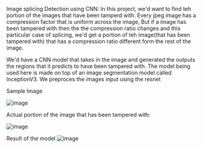 Image splicing Detection using CNN:
In this project, we'd want to find teh portion of the images that have been tamperd with. 
Every jpeg image has a compression factor that is uniform across the image, But if a image has been tampered with then the the compression ratio changes and this particular case of splicing, we'd get a portion of teh image(that has been tampered with) that has a
compression ratio different form the rest of the image.

We'd have a CNN model that takes in the image and generated the outputs the regions that it predicts to have been tampered with. The model being used here is made on top of an image segmentation model called InceptionV3. We preproces the images input using the resnet 

Sample Image 

![image](https://github.com/user-attachments/assets/4de15d57-8551-4c86-b1d4-4f53d4bea28d)


Actual portion of the image that has been tampered with: 

![image](https://github.com/user-attachments/assets/c719af97-60c5-4264-9ff5-3158dd5c2578)

Result of the model
![image](https://github.com/user-attachments/assets/583002c1-ee96-4c1c-af8b-fdd6aadf7aca)
